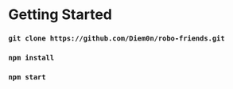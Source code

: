 # Getting Started 


### `git clone https://github.com/Diem0n/robo-friends.git`  

### `npm install`

### `npm start`










